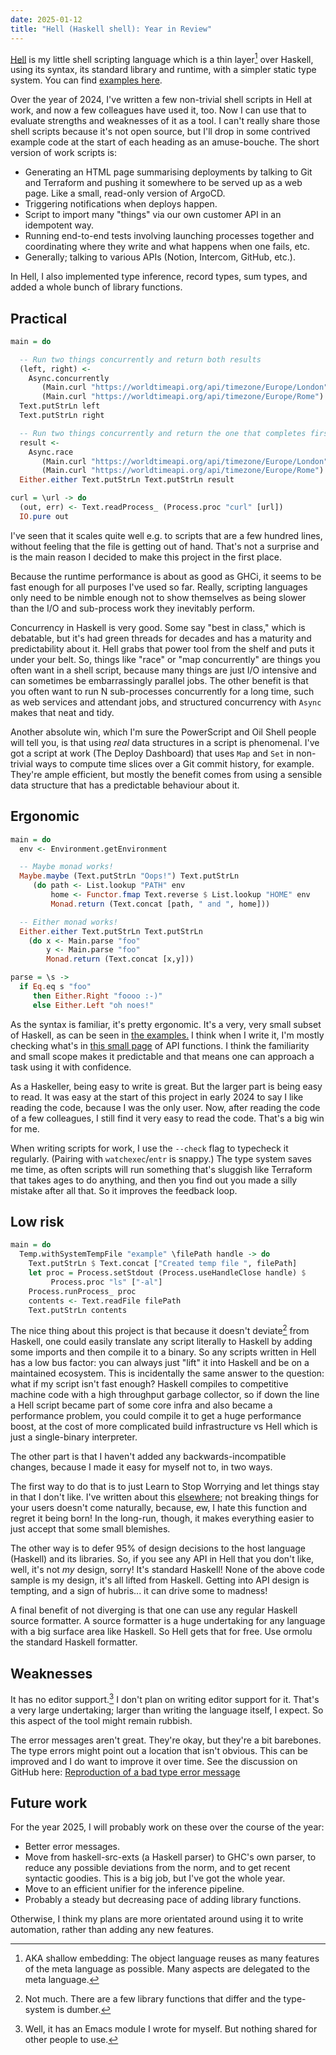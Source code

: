 ```yaml
---
date: 2025-01-12
title: "Hell (Haskell shell): Year in Review"
---
```


[Hell](https://chrisdone.github.io/hell/) is my little shell scripting
language which is a thin layer[^1] over Haskell, using its syntax, its
standard library and runtime, with a simpler static type system. You
can find [examples here](https://chrisdone.github.io/hell/examples/).

Over the year of 2024, I've written a few non-trivial shell scripts in
Hell at work, and now a few colleagues have used it, too. Now I can
use that to evaluate strengths and weaknesses of it as a tool. I can't
really share those shell scripts because it's not open source, but
I'll drop in some contrived example code at the start of each heading
as an amuse-bouche. The short version of work scripts is:

* Generating an HTML page summarising deployments by talking to Git
  and Terraform and pushing it somewhere to be served up as a web
  page. Like a small, read-only version of ArgoCD.
* Triggering notifications when deploys happen.
* Script to import many "things" via our own customer API in an idempotent way.
* Running end-to-end tests involving launching processes together and
  coordinating where they write and what happens when one fails, etc.
* Generally; talking to various APIs (Notion, Intercom, GitHub, etc.).

In Hell, I also implemented type inference, record types, sum types,
and added a whole bunch of library functions.

## Practical

```haskell
main = do

  -- Run two things concurrently and return both results
  (left, right) <-
    Async.concurrently
       (Main.curl "https://worldtimeapi.org/api/timezone/Europe/London")
       (Main.curl "https://worldtimeapi.org/api/timezone/Europe/Rome")
  Text.putStrLn left
  Text.putStrLn right

  -- Run two things concurrently and return the one that completes first
  result <-
    Async.race
       (Main.curl "https://worldtimeapi.org/api/timezone/Europe/London")
       (Main.curl "https://worldtimeapi.org/api/timezone/Europe/Rome")
  Either.either Text.putStrLn Text.putStrLn result

curl = \url -> do
  (out, err) <- Text.readProcess_ (Process.proc "curl" [url])
  IO.pure out
```

I've seen that it scales quite well e.g. to scripts that are
a few hundred lines, without feeling that the file is getting out of
hand. That's not a surprise and is the main reason I decided to make
this project in the first place.

Because the runtime performance is about as good as GHCi, it seems to
be fast enough for all purposes I've used so far. Really, scripting
languages only need to be nimble enough not to show themselves as
being slower than the I/O and sub-process work they inevitably
perform.

Concurrency in Haskell is very good. Some say "best in class," which
is debatable, but it's had green threads for decades and has a
maturity and predictability about it. Hell grabs that power tool from
the shelf and puts it under your belt. So, things like "race" or "map
concurrently" are things you often want in a shell script, because
many things are just I/O intensive and can sometimes be embarrassingly
parallel jobs. The other benefit is that you often want to run N
sub-processes concurrently for a long time, such as web services and
attendant jobs, and structured concurrency with `Async` makes that
neat and tidy.

Another absolute win, which I'm sure the PowerScript and Oil Shell
people will tell you, is that using *real* data structures in a script
is phenomenal. I've got a script at work (The Deploy Dashboard) that
uses `Map` and `Set` in non-trivial ways to compute time slices over a
Git commit history, for example. They're ample efficient, but mostly
the benefit comes from using a sensible data structure that has a
predictable behaviour about it.

## Ergonomic

```haskell
main = do
  env <- Environment.getEnvironment

  -- Maybe monad works!
  Maybe.maybe (Text.putStrLn "Oops!") Text.putStrLn
     (do path <- List.lookup "PATH" env
         home <- Functor.fmap Text.reverse $ List.lookup "HOME" env
         Monad.return (Text.concat [path, " and ", home]))

  -- Either monad works!
  Either.either Text.putStrLn Text.putStrLn
    (do x <- Main.parse "foo"
        y <- Main.parse "foo"
        Monad.return (Text.concat [x,y]))

parse = \s ->
  if Eq.eq s "foo"
     then Either.Right "foooo :-)"
     else Either.Left "oh noes!"
```

As the syntax is familiar, it's pretty ergonomic. It's a very, very
small subset of Haskell, as can be seen in [the
examples.](https://chrisdone.github.io/hell/examples/) I think when I
write it, I'm mostly checking what's in [this small
page](https://chrisdone.github.io/hell/api/) of API functions. I think
the familiarity and small scope makes it predictable and that means
one can approach a task using it with confidence.

As a Haskeller, being easy to write is great. But the larger part is
being easy to read. It was easy at the start of this project in early
2024 to say I like reading the code, because I was the only user. Now,
after reading the code of a few colleagues, I still find it very easy
to read the code. That's a big win for me.

When writing scripts for work, I use the `--check` flag to typecheck
it regularly. (Pairing with `watchexec`/`entr` is snappy.) The type
system saves me time, as often scripts will run something that's
sluggish like Terraform that takes ages to do anything, and then you
find out you made a silly mistake after all that. So it improves the
feedback loop.

## Low risk

```haskell
main = do
  Temp.withSystemTempFile "example" \filePath handle -> do
    Text.putStrLn $ Text.concat ["Created temp file ", filePath]
    let proc = Process.setStdout (Process.useHandleClose handle) $
         Process.proc "ls" ["-al"]
    Process.runProcess_ proc
    contents <- Text.readFile filePath
    Text.putStrLn contents
```

The nice thing about this project is that because it doesn't
deviate[^2] from Haskell, one could easily translate any script
literally to Haskell by adding some imports and then compile it to a
binary. So any scripts written in Hell has a low bus factor: you can
always just "lift" it into Haskell and be on a maintained
ecosystem. This is incidentally the same answer to the question: what
if my script isn't fast enough? Haskell compiles to competitive
machine code with a high throughput garbage collector, so if down the
line a Hell script became part of some core infra and also became a
performance problem, you could compile it to get a huge performance
boost, at the cost of more complicated build infrastructure vs Hell
which is just a single-binary interpreter.

The other part is that I haven't added any backwards-incompatible
changes, because I made it easy for myself not to, in two ways.

The first way to do that is to just Learn to Stop Worrying and let
things stay in that I don't like. I've written about this
[elsewhere](https://chrisdone.com/posts/ipp/); not breaking things for
your users doesn't come naturally, because, ew, I hate this function
and regret it being born! In the long-run, though, it makes everything
easier to just accept that some small blemishes.

The other way is to defer 95% of design decisions to the host language
(Haskell) and its libraries. So, if you see any API in Hell that you
don't like, well, it's not *my* design, sorry! It's standard Haskell!
None of the above code sample is my design, it's all lifted from
Haskell. Getting into API design is tempting, and a sign of
hubris... it can drive some to madness!

A final benefit of not diverging is that one can use any regular
Haskell source formatter. A source formatter is a huge undertaking for
any language with a big surface area like Haskell. So Hell gets that
for free. Use ormolu the standard Haskell formatter.

## Weaknesses

It has no editor support.[^3] I don't plan on writing editor support
for it. That's a very large undertaking; larger than writing the
language itself, I expect. So this aspect of the tool might remain
rubbish.

The error messages aren't great. They're okay, but they're a bit
barebones. The type errors might point out a location that isn't
obvious. This can be improved and I do want to improve it over
time. See the discussion on GitHub here: [Reproduction of a bad type
error message](https://github.com/chrisdone/hell/discussions/75)

## Future work

For the year 2025, I will probably work on these over the course of
the year:

* Better error messages.
* Move from haskell-src-exts (a Haskell parser) to GHC's own parser,
  to reduce any possible deviations from the norm, and to get recent
  syntactic goodies. This is a big job, but I've got the whole year.
* Move to an efficient unifier for the inference pipeline.
* Probably a steady but decreasing pace of adding library functions.

Otherwise, I think my plans are more orientated around using it to
write automation, rather than adding any new features.


[^1]: AKA shallow embedding: The object language reuses as many features
    of the meta language as possible. Many aspects are delegated to
    the meta language.

[^2]: Not much. There are a few library functions that differ and the
    type-system is dumber.

[^3]: Well, it has an Emacs module I wrote for myself.  But nothing
    shared for other people to use.
